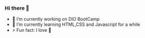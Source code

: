 ### Hi there 👋

- 🔭 I’m currently working on DIO BootCamp
- 🌱 I’m currently learning HTML,CSS and Javascript for a while
- ⚡ Fun fact: I love :sushi:

